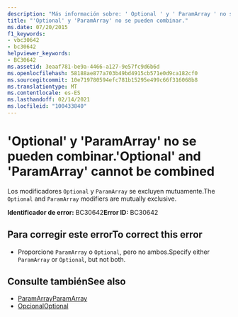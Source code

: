 ```yaml
---
description: "Más información sobre: ' Optional ' y ' ParamArray ' no se pueden combinar"
title: "'Optional' y 'ParamArray' no se pueden combinar."
ms.date: 07/20/2015
f1_keywords:
- vbc30642
- bc30642
helpviewer_keywords:
- BC30642
ms.assetid: 3eaaf781-be9a-4466-a127-9e57fc9d6b6d
ms.openlocfilehash: 58188ae877a703b49bd4915cb571e0d9ca182cf0
ms.sourcegitcommit: 10e719780594efc781b15295e499c66f316068b8
ms.translationtype: MT
ms.contentlocale: es-ES
ms.lasthandoff: 02/14/2021
ms.locfileid: "100433840"
---
```

# <a name="optional-and-paramarray-cannot-be-combined"></a><span data-ttu-id="ee131-103">'Optional' y 'ParamArray' no se pueden combinar.</span><span class="sxs-lookup"><span data-stu-id="ee131-103">'Optional' and 'ParamArray' cannot be combined</span></span>

<span data-ttu-id="ee131-104">Los modificadores `Optional` y `ParamArray` se excluyen mutuamente.</span><span class="sxs-lookup"><span data-stu-id="ee131-104">The `Optional` and `ParamArray` modifiers are mutually exclusive.</span></span>  
  
 <span data-ttu-id="ee131-105">**Identificador de error:** BC30642</span><span class="sxs-lookup"><span data-stu-id="ee131-105">**Error ID:** BC30642</span></span>  
  
## <a name="to-correct-this-error"></a><span data-ttu-id="ee131-106">Para corregir este error</span><span class="sxs-lookup"><span data-stu-id="ee131-106">To correct this error</span></span>  
  
- <span data-ttu-id="ee131-107">Proporcione `ParamArray` o `Optional`, pero no ambos.</span><span class="sxs-lookup"><span data-stu-id="ee131-107">Specify either `ParamArray` or `Optional`, but not both.</span></span>  
  
## <a name="see-also"></a><span data-ttu-id="ee131-108">Consulte también</span><span class="sxs-lookup"><span data-stu-id="ee131-108">See also</span></span>

- [<span data-ttu-id="ee131-109">ParamArray</span><span class="sxs-lookup"><span data-stu-id="ee131-109">ParamArray</span></span>](../language-reference/modifiers/paramarray.md)
- [<span data-ttu-id="ee131-110">Opcional</span><span class="sxs-lookup"><span data-stu-id="ee131-110">Optional</span></span>](../language-reference/modifiers/optional.md)
